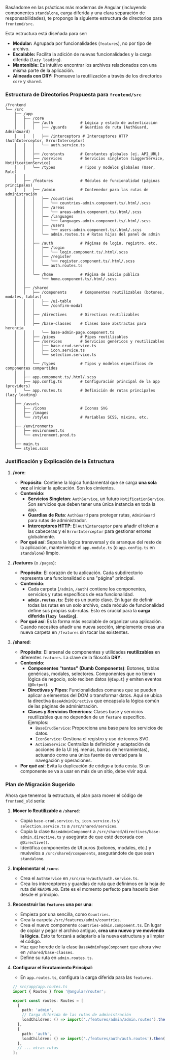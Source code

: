 <!-- File: d:\desarrollos\countries2\frontend\FRONTEND_ARCHITECTURE.md | Last Modified: 2025-10-19 -->

Basándome en las prácticas más modernas de Angular (incluyendo componentes `standalone`, carga diferida y una clara separación de responsabilidades), te propongo la siguiente estructura de directorios para `frontend/src`.

Esta estructura está diseñada para ser:

*   **Modular:** Agrupada por funcionalidades (`features`), no por tipo de archivo.
*   **Escalable:** Facilita la adición de nuevas funcionalidades y la carga diferida (`lazy loading`).
*   **Mantenible:** Es intuitivo encontrar los archivos relacionados con una misma parte de la aplicación.
*   **Alineada con DRY:** Promueve la reutilización a través de los directorios `core` y `shared`.

### Estructura de Directorios Propuesta para `frontend/src`

```
/frontend
└── /src
    ├── /app
    │   ├── /core
    │   │   ├── /auth            # Lógica y estado de autenticación
    │   │   │   ├── /guards      # Guardias de ruta (AuthGuard, AdminGuard)
    │   │   │   ├── /interceptors # Interceptores HTTP (AuthInterceptor, ErrorInterceptor)
    │   │   │   └── auth.service.ts
    │   │   │
    │   │   ├── /constants       # Constantes globales (ej. API_URL)
    │   │   ├── /services        # Servicios singleton (LoggerService, NotificationService)
    │   │   └── /types           # Tipos y modelos globales (User, Role)
    │   │
    │   ├── /features            # Módulos de funcionalidad (páginas principales)
    │   │   ├── /admin           # Contenedor para las rutas de administración
    │   │   │   ├── /countries
    │   │   │   │   └── countries-admin.component.ts/.html/.scss
    │   │   │   ├── /areas
    │   │   │   │   └── areas-admin.component.ts/.html/.scss
    │   │   │   ├── /languages
    │   │   │   │   └── languages-admin.component.ts/.html/.scss
    │   │   │   ├── /users
    │   │   │   │   └── users-admin.component.ts/.html/.scss
    │   │   │   └── admin.routes.ts # Rutas hijas del panel de admin
    │   │   │
    │   │   ├── /auth            # Páginas de login, registro, etc.
    │   │   │   ├── /login
    │   │   │   │   └── login.component.ts/.html/.scss
    │   │   │   ├── /register
    │   │   │   │   └── register.component.ts/.html/.scss
    │   │   │   └── auth.routes.ts
    │   │   │
    │   │   └── /home            # Página de inicio pública
    │   │       └── home.component.ts/.html/.scss
    │   │
    │   ├── /shared
    │   │   ├── /components      # Componentes reutilizables (botones, modales, tablas)
    │   │   │   ├── /ui-table
    │   │   │   └── /confirm-modal
    │   │   │
    │   │   ├── /directives      # Directivas reutilizables
    │   │   │
    │   │   ├── /base-classes    # Clases base abstractas para herencia
    │   │   │   └── base-admin-page.component.ts
    │   │   ├── /pipes           # Pipes reutilizables
    │   │   ├── /services        # Servicios genéricos y reutilizables
    │   │   │   ├── base-crud.service.ts
    │   │   │   ├── icon.service.ts
    │   │   │   └── selection.service.ts
    │   │   │
    │   │   └── /types           # Tipos y modelos específicos de componentes compartidos
    │   │
    │   ├── app.component.ts/.html/.scss
    │   ├── app.config.ts        # Configuración principal de la app (providers)
    │   └── app.routes.ts        # Definición de rutas principales (lazy loading)
    │
    ├── /assets
    │   ├── /icons               # Iconos SVG
    │   ├── /images
    │   └── /styles              # Variables SCSS, mixins, etc.
    │
    ├── /environments
    │   ├── environment.ts
    │   └── environment.prod.ts
    │
    ├── main.ts
    └── styles.scss
```

### Justificación y Explicación de la Estructura

1.  **/core**:
    *   **Propósito**: Contiene la lógica fundamental que se carga **una sola vez** al iniciar la aplicación. Son los cimientos.
    *   **Contenido**:
        *   **Servicios Singleton**: `AuthService`, un futuro `NotificationService`. Son servicios que deben tener una única instancia en toda la app.
        *   **Guardias de Ruta**: `AuthGuard` para proteger rutas, `AdminGuard` para rutas de administrador.
        *   **Interceptores HTTP**: El `AuthInterceptor` para añadir el token a las cabeceras y el `ErrorInterceptor` para gestionar errores globalmente.
    *   **Por qué así**: Separa la lógica transversal y de arranque del resto de la aplicación, manteniendo el `app.module.ts` (o `app.config.ts` en `standalone`) limpio.

2.  **/features** (o `/pages`):
    *   **Propósito**: El corazón de tu aplicación. Cada subdirectorio representa una funcionalidad o una "página" principal.
    *   **Contenido**:
        *   Cada carpeta (`/admin`, `/auth`) contiene los componentes, servicios y rutas específicos de esa funcionalidad.
        *   **`admin.routes.ts`**: Este es un punto clave. En lugar de definir todas las rutas en un solo archivo, cada módulo de funcionalidad define sus propias sub-rutas. Esto es crucial para la **carga diferida (`lazy loading`)**.
    *   **Por qué así**: Es la forma más escalable de organizar una aplicación. Cuando necesites añadir una nueva sección, simplemente creas una nueva carpeta en `/features` sin tocar las existentes.

3.  **/shared**:
    *   **Propósito**: El arsenal de componentes y utilidades **reutilizables** en diferentes `features`. La clave de la filosofía **DRY**.
    *   **Contenido**:
        *   **Componentes "tontos" (Dumb Components)**: Botones, tablas genéricas, modales, selectores. Componentes que no tienen lógica de negocio, solo reciben datos (`@Input`) y emiten eventos (`@Output`).
        *   **Directivas y Pipes**: Funcionalidades comunes que se pueden aplicar a elementos del DOM o transformar datos. Aquí se ubica la directiva `BaseAdminDirective` que encapsula la lógica común de las páginas de administración.
        *   **Clases y Servicios Genéricos**: Clases base y servicios reutilizables que no dependen de un `feature` específico. Ejemplos:
            *   `BaseCrudService`: Proporciona una base para los servicios de datos.
            *   `IconService`: Gestiona el registro y uso de iconos SVG.
            *   `ActionService`: Centraliza la definición y adaptación de acciones de la UI (ej. menús, barras de herramientas), actuando como una única fuente de verdad para la navegación y operaciones.
    *   **Por qué así**: Evita la duplicación de código a toda costa. Si un componente se va a usar en más de un sitio, debe vivir aquí.

### Plan de Migración Sugerido

Ahora que tenemos la estructura, el plan para mover el código de `frontend_old` sería:

1.  **Mover lo Reutilizable a `/shared`**:
    *   Copia `base-crud.service.ts`, `icon.service.ts` y `selection.service.ts` a `/src/shared/services`.
    *   Copia la clase `BaseAdminComponent` a `/src/shared/directives/base-admin.directive.ts` y asegúrate de que esté decorada con `@Directive()`.
    *   Identifica componentes de UI puros (botones, modales, etc.) y muévelos a `/src/shared/components`, asegurándote de que sean `standalone`.

2.  **Implementar el `/core`**:
    *   Crea el `AuthService` en `/src/core/auth/auth.service.ts`.
    *   Crea los interceptores y guardias de ruta que definimos en la hoja de ruta del `README.MD`. Este es el momento perfecto para hacerlo bien desde el principio.

3.  **Reconstruir las `features` una por una**:
    *   Empieza por una sencilla, como `Countries`.
    *   Crea la carpeta `/src/features/admin/countries`.
    *   Crea el nuevo componente `countries-admin.component.ts`. En lugar de copiar y pegar el archivo antiguo, **crea uno nuevo y ve moviendo la lógica**. Esto te forzará a adaptarlo a la nueva estructura y a limpiar el código.
    *   Haz que herede de la clase `BaseAdminPageComponent` que ahora vive en `/shared/base-classes`.
    *   Define su ruta en `admin.routes.ts`.

4.  **Configurar el Enrutamiento Principal**:
    *   En `app.routes.ts`, configura la carga diferida para las `features`.

    ```typescript
    // src/app/app.routes.ts
    import { Routes } from '@angular/router';

    export const routes: Routes = [
      {
        path: 'admin',
        // Carga diferida de las rutas de administración
        loadChildren: () => import('./features/admin/admin.routes').then(m => m.ADMIN_ROUTES)
      },
      {
        path: 'auth',
        loadChildren: () => import('./features/auth/auth.routes').then(m => m.AUTH_ROUTES)
      },
      // ... otras rutas
    ];
    ```

<!--
[PROMPT_SUGGESTION]Vamos a empezar. Crea la estructura de directorios vacía que has propuesto dentro de `frontend/src`.[/PROMPT_SUGGESTION]
[PROMPT_SUGGESTION]Ayúdame a mover y adaptar el `BaseCrudService` desde `frontend_old` a la nueva ruta `frontend/src/shared/services/base-crud.service.ts`.[/PROMPT_SUGGESTION]
-->